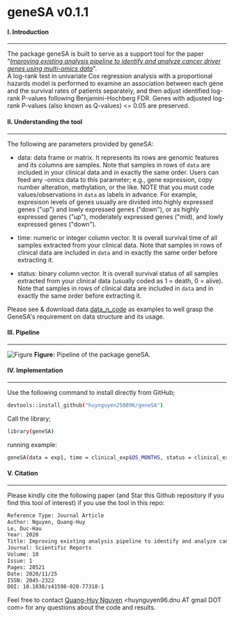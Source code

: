# geneSA v0.1.1
#### I. Introduction
---
The package geneSA is built to serve as a support tool for the paper "*[Improving existing analysis pipeline to identify and analyze cancer driver genes using multi-omics data](https://www.nature.com/articles/s41598-020-77318-1)*". </br> A log-rank test in univariate Cox regression analysis with a proportional hazards model is performed to examine an association between each gene and the survival rates of patients separately, and then adjust identified log-rank P-values following Benjamini-Hochberg FDR. Genes with adjusted log-rank P-values (also known as Q-values) <= 0.05 are preserved. </br> 

#### II. Understanding the tool
---
The following are parameters provided by geneSA:

- data: data frame or matrix. It represents its rows are genomic features and its columns are samples.
Note that samples in rows of `data` are included in your clinical data and in exactly the same order.
Users can feed any -omics data to this parameter; e.g., gene expression, copy number alteration,
methylation, or the like. NOTE that you must code values/observations in `data` as labels in advance. 
For example, expresison levels of genes usually are divided into highly expressed genes ("up") and lowly 
expressed genes ("down"), or as highly expressed genes ("up"), moderately expressed genes ("mid), and 
lowly expressed genes ("down").
  
- time: numeric or integer column vector. It is overall survival time of all samples extracted from 
your clinical data. Note that samples in rows of clinical data are included in `data` and in exactly the 
same order before extracting it.

- status: binary column vector. It is overall survival status of all samples extracted from your clinical 
data (usually coded as 1 = death, 0 = alive). Note that samples in rows of clinical data are included in `data` and 
in exactly the same order before extracting it.

Please see & download data [data_n_code](https://github.com/huynguyen250896/geneSA/tree/master/data_n_code) as examples to well grasp the GeneSA's requirement
on data structure and its usage. </br> 

#### III. Pipeline
---
![Figure](https://imgur.com/hLlsaSl.png)
**Figure:** Pipeline of the package geneSA.

#### IV. Implementation
---
Use the following command to install directly from GitHub;
```sh
devtools::install_github("huynguyen250896/geneSA")
```
Call the library;
```sh
library(geneSA)
```
running example:
```sh
geneSA(data = exp1, time = clinical_exp$OS_MONTHS, status = clinical_exp$status)
```
#### V. Citation
---
Please kindly cite the following paper (and Star this Github repository if you find this tool of interest) if you use the tool in this repo: </br>
```sh
Reference Type: Journal Article
Author: Nguyen, Quang-Huy
Le, Duc-Hau
Year: 2020
Title: Improving existing analysis pipeline to identify and analyze cancer driver genes using multi-omics data
Journal: Scientific Reports
Volume: 10
Issue: 1
Pages: 20521
Date: 2020/11/25
ISSN: 2045-2322
DOI: 10.1038/s41598-020-77318-1
```
Feel free to contact [Quang-Huy Nguyen](https://github.com/huynguyen250896) <huynguyen96.dnu AT gmail DOT com> for any questions about the code and results.
